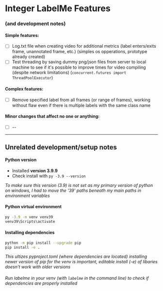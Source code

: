 # Integer LabelMe Features 
### (and development notes)

#### Simple features:

- [ ] Log.txt file when creating video for additional metrics (label enters/exits frame, unannotated frame, etc.) (simples os opperations, prototype already created)
- [ ] Test threading by saving dummy png/json files from server to local machine to see if it's possible to improve times for video compiling (despite network limitations) (```concurrent.futures import ThreadPoolExecutor```)

#### Complex features:

- [ ] Remove specified label from all frames (or range of frames), working without flaw even if there is multiple labels with the same class name

#### Minor changes that affect no one or anything:

- [ ] --

---
## Unrelated development/setup notes
#### Python version
- Installed **version 3.9.9**
- Check install with `py -3.9 --version`

*To make sure this version (3.9) is not set as my primary version of python on windows, I had to move the '39' paths beneath my main paths in environment variables*

#### Python virtual environment
```bash
py -3.9 -m venv venv39
venv39\Scripts\activate
```

#### Installing dependencies
```bash
python -m pip install --upgrade pip
pip install -e .
```
*This ultizes pyproject.toml (where dependencies are located)
installing newer version of pip for the venv is important, editable install (-e) of libaries doesn't work with older versions*

###### Run labelme in your venv (with ```labelme``` in the command line) to check if dependencies are properly installed

